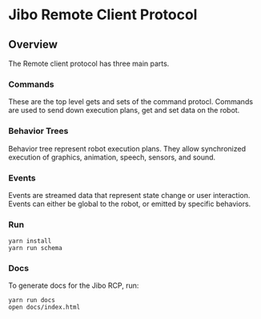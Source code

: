 # Jibo Remote Client Protocol

## Overview

The Remote client protocol has three main parts.

### Commands

These are the top level gets and sets of the command protocl. Commands are used to send down execution plans, get and set data on the robot.

### Behavior Trees

Behavior tree represent robot execution plans. They allow synchronized execution of graphics, animation, speech, sensors, and sound.

### Events

Events are streamed data that represent state change or user interaction. Events can either be global to the robot, or emitted by specific behaviors.

### Run

```
yarn install
yarn run schema
```

### Docs

To generate docs for the Jibo RCP, run:

```
yarn run docs
open docs/index.html
```
